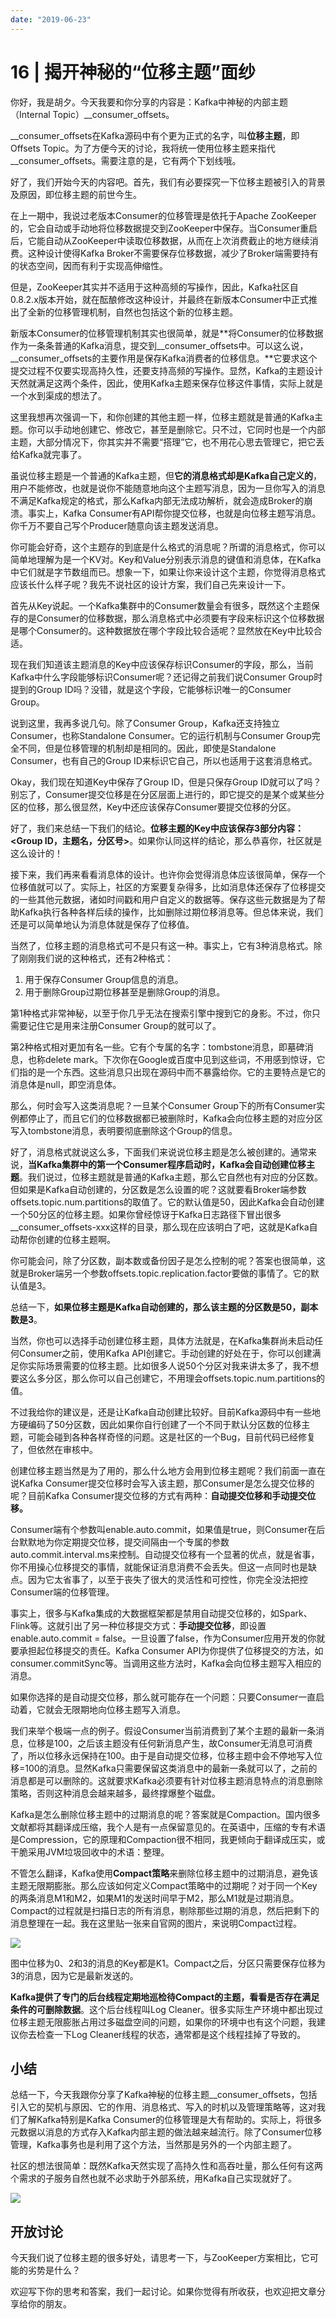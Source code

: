 ```yaml
---
date: "2019-06-23"
---  
```

      
# 16 | 揭开神秘的“位移主题”面纱
你好，我是胡夕。今天我要和你分享的内容是：Kafka中神秘的内部主题（Internal Topic）\_\_consumer\_offsets。

\_\_consumer\_offsets在Kafka源码中有个更为正式的名字，叫**位移主题**，即Offsets Topic。为了方便今天的讨论，我将统一使用位移主题来指代\_\_consumer\_offsets。需要注意的是，它有两个下划线哦。

好了，我们开始今天的内容吧。首先，我们有必要探究一下位移主题被引入的背景及原因，即位移主题的前世今生。

在上一期中，我说过老版本Consumer的位移管理是依托于Apache ZooKeeper的，它会自动或手动地将位移数据提交到ZooKeeper中保存。当Consumer重启后，它能自动从ZooKeeper中读取位移数据，从而在上次消费截止的地方继续消费。这种设计使得Kafka Broker不需要保存位移数据，减少了Broker端需要持有的状态空间，因而有利于实现高伸缩性。

但是，ZooKeeper其实并不适用于这种高频的写操作，因此，Kafka社区自0.8.2.x版本开始，就在酝酿修改这种设计，并最终在新版本Consumer中正式推出了全新的位移管理机制，自然也包括这个新的位移主题。

<!-- [[[read_end]]] -->

新版本Consumer的位移管理机制其实也很简单，就是**将Consumer的位移数据作为一条条普通的Kafka消息，提交到\_\_consumer\_offsets中。可以这么说，\_\_consumer\_offsets的主要作用是保存Kafka消费者的位移信息。**它要求这个提交过程不仅要实现高持久性，还要支持高频的写操作。显然，Kafka的主题设计天然就满足这两个条件，因此，使用Kafka主题来保存位移这件事情，实际上就是一个水到渠成的想法了。

这里我想再次强调一下，和你创建的其他主题一样，位移主题就是普通的Kafka主题。你可以手动地创建它、修改它，甚至是删除它。只不过，它同时也是一个内部主题，大部分情况下，你其实并不需要“搭理”它，也不用花心思去管理它，把它丢给Kafka就完事了。

虽说位移主题是一个普通的Kafka主题，但**它的消息格式却是Kafka自己定义的**，用户不能修改，也就是说你不能随意地向这个主题写消息，因为一旦你写入的消息不满足Kafka规定的格式，那么Kafka内部无法成功解析，就会造成Broker的崩溃。事实上，Kafka Consumer有API帮你提交位移，也就是向位移主题写消息。你千万不要自己写个Producer随意向该主题发送消息。

你可能会好奇，这个主题存的到底是什么格式的消息呢？所谓的消息格式，你可以简单地理解为是一个KV对。Key和Value分别表示消息的键值和消息体，在Kafka中它们就是字节数组而已。想象一下，如果让你来设计这个主题，你觉得消息格式应该长什么样子呢？我先不说社区的设计方案，我们自己先来设计一下。

首先从Key说起。一个Kafka集群中的Consumer数量会有很多，既然这个主题保存的是Consumer的位移数据，那么消息格式中必须要有字段来标识这个位移数据是哪个Consumer的。这种数据放在哪个字段比较合适呢？显然放在Key中比较合适。

现在我们知道该主题消息的Key中应该保存标识Consumer的字段，那么，当前Kafka中什么字段能够标识Consumer呢？还记得之前我们说Consumer Group时提到的Group ID吗？没错，就是这个字段，它能够标识唯一的Consumer Group。

说到这里，我再多说几句。除了Consumer Group，Kafka还支持独立Consumer，也称Standalone Consumer。它的运行机制与Consumer Group完全不同，但是位移管理的机制却是相同的。因此，即使是Standalone Consumer，也有自己的Group ID来标识它自己，所以也适用于这套消息格式。

Okay，我们现在知道Key中保存了Group ID，但是只保存Group ID就可以了吗？别忘了，Consumer提交位移是在分区层面上进行的，即它提交的是某个或某些分区的位移，那么很显然，Key中还应该保存Consumer要提交位移的分区。

好了，我们来总结一下我们的结论。**位移主题的Key中应该保存3部分内容：\<Group ID，主题名，分区号>**。如果你认同这样的结论，那么恭喜你，社区就是这么设计的！

接下来，我们再来看看消息体的设计。也许你会觉得消息体应该很简单，保存一个位移值就可以了。实际上，社区的方案要复杂得多，比如消息体还保存了位移提交的一些其他元数据，诸如时间戳和用户自定义的数据等。保存这些元数据是为了帮助Kafka执行各种各样后续的操作，比如删除过期位移消息等。但总体来说，我们还是可以简单地认为消息体就是保存了位移值。

当然了，位移主题的消息格式可不是只有这一种。事实上，它有3种消息格式。除了刚刚我们说的这种格式，还有2种格式：

1.  用于保存Consumer Group信息的消息。
2.  用于删除Group过期位移甚至是删除Group的消息。

第1种格式非常神秘，以至于你几乎无法在搜索引擎中搜到它的身影。不过，你只需要记住它是用来注册Consumer Group的就可以了。

第2种格式相对更加有名一些。它有个专属的名字：tombstone消息，即墓碑消息，也称delete mark。下次你在Google或百度中见到这些词，不用感到惊讶，它们指的是一个东西。这些消息只出现在源码中而不暴露给你。它的主要特点是它的消息体是null，即空消息体。

那么，何时会写入这类消息呢？一旦某个Consumer Group下的所有Consumer实例都停止了，而且它们的位移数据都已被删除时，Kafka会向位移主题的对应分区写入tombstone消息，表明要彻底删除这个Group的信息。

好了，消息格式就说这么多，下面我们来说说位移主题是怎么被创建的。通常来说，**当Kafka集群中的第一个Consumer程序启动时，Kafka会自动创建位移主题**。我们说过，位移主题就是普通的Kafka主题，那么它自然也有对应的分区数。但如果是Kafka自动创建的，分区数是怎么设置的呢？这就要看Broker端参数offsets.topic.num.partitions的取值了。它的默认值是50，因此Kafka会自动创建一个50分区的位移主题。如果你曾经惊讶于Kafka日志路径下冒出很多\_\_consumer\_offsets-xxx这样的目录，那么现在应该明白了吧，这就是Kafka自动帮你创建的位移主题啊。

你可能会问，除了分区数，副本数或备份因子是怎么控制的呢？答案也很简单，这就是Broker端另一个参数offsets.topic.replication.factor要做的事情了。它的默认值是3。

总结一下，**如果位移主题是Kafka自动创建的，那么该主题的分区数是50，副本数是3**。

当然，你也可以选择手动创建位移主题，具体方法就是，在Kafka集群尚未启动任何Consumer之前，使用Kafka API创建它。手动创建的好处在于，你可以创建满足你实际场景需要的位移主题。比如很多人说50个分区对我来讲太多了，我不想要这么多分区，那么你可以自己创建它，不用理会offsets.topic.num.partitions的值。

不过我给你的建议是，还是让Kafka自动创建比较好。目前Kafka源码中有一些地方硬编码了50分区数，因此如果你自行创建了一个不同于默认分区数的位移主题，可能会碰到各种各样奇怪的问题。这是社区的一个Bug，目前代码已经修复了，但依然在审核中。

创建位移主题当然是为了用的，那么什么地方会用到位移主题呢？我们前面一直在说Kafka Consumer提交位移时会写入该主题，那Consumer是怎么提交位移的呢？目前Kafka Consumer提交位移的方式有两种：**自动提交位移和手动提交位移。**

Consumer端有个参数叫enable.auto.commit，如果值是true，则Consumer在后台默默地为你定期提交位移，提交间隔由一个专属的参数auto.commit.interval.ms来控制。自动提交位移有一个显著的优点，就是省事，你不用操心位移提交的事情，就能保证消息消费不会丢失。但这一点同时也是缺点。因为它太省事了，以至于丧失了很大的灵活性和可控性，你完全没法把控Consumer端的位移管理。

事实上，很多与Kafka集成的大数据框架都是禁用自动提交位移的，如Spark、Flink等。这就引出了另一种位移提交方式：**手动提交位移**，即设置enable.auto.commit = false。一旦设置了false，作为Consumer应用开发的你就要承担起位移提交的责任。Kafka Consumer API为你提供了位移提交的方法，如consumer.commitSync等。当调用这些方法时，Kafka会向位移主题写入相应的消息。

如果你选择的是自动提交位移，那么就可能存在一个问题：只要Consumer一直启动着，它就会无限期地向位移主题写入消息。

我们来举个极端一点的例子。假设Consumer当前消费到了某个主题的最新一条消息，位移是100，之后该主题没有任何新消息产生，故Consumer无消息可消费了，所以位移永远保持在100。由于是自动提交位移，位移主题中会不停地写入位移=100的消息。显然Kafka只需要保留这类消息中的最新一条就可以了，之前的消息都是可以删除的。这就要求Kafka必须要有针对位移主题消息特点的消息删除策略，否则这种消息会越来越多，最终撑爆整个磁盘。

Kafka是怎么删除位移主题中的过期消息的呢？答案就是Compaction。国内很多文献都将其翻译成压缩，我个人是有一点保留意见的。在英语中，压缩的专有术语是Compression，它的原理和Compaction很不相同，我更倾向于翻译成压实，或干脆采用JVM垃圾回收中的术语：整理。

不管怎么翻译，Kafka使用**Compact策略**来删除位移主题中的过期消息，避免该主题无限期膨胀。那么应该如何定义Compact策略中的过期呢？对于同一个Key的两条消息M1和M2，如果M1的发送时间早于M2，那么M1就是过期消息。Compact的过程就是扫描日志的所有消息，剔除那些过期的消息，然后把剩下的消息整理在一起。我在这里贴一张来自官网的图片，来说明Compact过程。

![](./httpsstatic001geekbangorgresourceimage86e786a44073aa60ac33e0833e6a9bfd9ae7.jpeg)

图中位移为0、2和3的消息的Key都是K1。Compact之后，分区只需要保存位移为3的消息，因为它是最新发送的。

**Kafka提供了专门的后台线程定期地巡检待Compact的主题，看看是否存在满足条件的可删除数据**。这个后台线程叫Log Cleaner。很多实际生产环境中都出现过位移主题无限膨胀占用过多磁盘空间的问题，如果你的环境中也有这个问题，我建议你去检查一下Log Cleaner线程的状态，通常都是这个线程挂掉了导致的。

## 小结

总结一下，今天我跟你分享了Kafka神秘的位移主题\_\_consumer\_offsets，包括引入它的契机与原因、它的作用、消息格式、写入的时机以及管理策略等，这对我们了解Kafka特别是Kafka Consumer的位移管理是大有帮助的。实际上，将很多元数据以消息的方式存入Kafka内部主题的做法越来越流行。除了Consumer位移管理，Kafka事务也是利用了这个方法，当然那是另外的一个内部主题了。

社区的想法很简单：既然Kafka天然实现了高持久性和高吞吐量，那么任何有这两个需求的子服务自然也就不必求助于外部系统，用Kafka自己实现就好了。

![](./httpsstatic001geekbangorgresourceimage92b7927e436fb8054665d81db418c25af3b7.jpg)

## 开放讨论

今天我们说了位移主题的很多好处，请思考一下，与ZooKeeper方案相比，它可能的劣势是什么？

欢迎写下你的思考和答案，我们一起讨论。如果你觉得有所收获，也欢迎把文章分享给你的朋友。